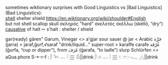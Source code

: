sometimes wiktionary surprises with Good Linguistics vs [Bad Linguistics](Bad Linguistics):  
[shell](shell) shelter shield https://en.wiktionary.org/wiki/shoulder#English  
but not shell scallop skull σκληρός "hard" σκελετός σκέλλω (skéllō, “dry“)  
[causative](causative) of halt ⇨ s'halt : shelter / shield  


gar(ready) gären" Garum, Vinegar <> a'gjar sour sauer @ jar < Arabic جَرَّة‎ (jarra) < jaraf,ḡurf,√saraf "drink/liquid…" super-root > karaffe carafe
غُرْفَة‎ (ḡurfa, “cup or dipper”), from غَرَفَ‎ (ḡarafa, “to ladle”)
slurp Schlürfen <> aQua.phore
S-*-r-f :
𓋴 𓅨 𓂋 𓇋 𓈗 𓀁||drink
𓋴 𓏴 𓂋 𓇋 𓈗 𓏲 𓂧 𓆑 𓂻||drink
